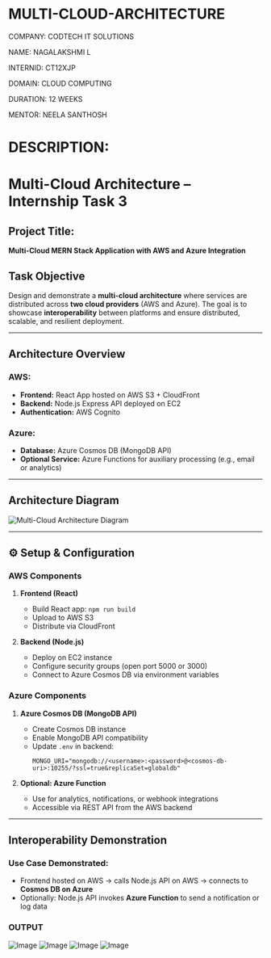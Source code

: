 # MULTI-CLOUD-ARCHITECTURE

COMPANY: CODTECH IT SOLUTIONS

NAME: NAGALAKSHMI L

INTERNID: CT12XJP

DOMAIN: CLOUD COMPUTING

DURATION: 12 WEEKS

MENTOR: NEELA SANTHOSH

# DESCRIPTION:

#  Multi-Cloud Architecture – Internship Task 3

##  Project Title:
**Multi-Cloud MERN Stack Application with AWS and Azure Integration**


## Task Objective

Design and demonstrate a **multi-cloud architecture** where services are distributed across **two cloud providers** (AWS and Azure). The goal is to showcase **interoperability** between platforms and ensure distributed, scalable, and resilient deployment.

---

##  Architecture Overview

###  AWS:
- **Frontend:** React App hosted on AWS S3 + CloudFront
- **Backend:** Node.js Express API deployed on EC2
- **Authentication:** AWS Cognito

### Azure:
- **Database:** Azure Cosmos DB (MongoDB API)
- **Optional Service:** Azure Functions for auxiliary processing (e.g., email or analytics)

---

##  Architecture Diagram

![Multi-Cloud Architecture Diagram](https://via.placeholder.com/800x400?text=Add+Your+Architecture+Diagram+Here)

---

## ⚙️ Setup & Configuration

###  AWS Components

1. **Frontend (React)**
   - Build React app: `npm run build`
   - Upload to AWS S3
   - Distribute via CloudFront

2. **Backend (Node.js)**
   - Deploy on EC2 instance
   - Configure security groups (open port 5000 or 3000)
   - Connect to Azure Cosmos DB via environment variables

###  Azure Components

1. **Azure Cosmos DB (MongoDB API)**
   - Create Cosmos DB instance
   - Enable MongoDB API compatibility
   - Update `.env` in backend:
     ```
     MONGO_URI="mongodb://<username>:<password>@<cosmos-db-uri>:10255/?ssl=true&replicaSet=globaldb"
     ```

2. **Optional: Azure Function**
   - Use for analytics, notifications, or webhook integrations
   - Accessible via REST API from the AWS backend

---

##  Interoperability Demonstration

###  Use Case Demonstrated:
- Frontend hosted on AWS → calls Node.js API on AWS → connects to **Cosmos DB on Azure**
- Optionally: Node.js API invokes **Azure Function** to send a notification or log data

### OUTPUT

![Image](https://github.com/user-attachments/assets/014e40f6-8683-4fe2-804b-ec4d8c6ad175)
![Image](https://github.com/user-attachments/assets/6218c093-ffad-4743-a292-a48b3146b37c)
![Image](https://github.com/user-attachments/assets/4348a7c1-a967-4eeb-a658-74aced04b0f1)
![Image](https://github.com/user-attachments/assets/ea2c4c48-520b-42cf-bb67-a23a1e4c9659)

